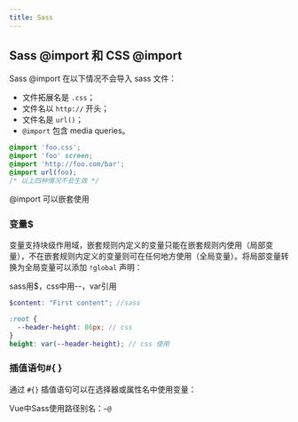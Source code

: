 ```yaml
---
title: Sass
---
```


## Sass @import 和 CSS @import

Sass @import 在以下情况不会导入 sass 文件：

- 文件拓展名是 `.css`；
- 文件名以 `http://` 开头；
- 文件名是 `url()`；
- `@import` 包含 media queries。

```scss
@import 'foo.css';
@import 'foo' screen;
@import 'http://foo.com/bar';
@import url(foo);
/* 以上四种情况不会生效 */
```

@import 可以嵌套使用

### 变量\$

变量支持块级作用域，嵌套规则内定义的变量只能在嵌套规则内使用（局部变量），不在嵌套规则内定义的变量则可在任何地方使用（全局变量）。将局部变量转换为全局变量可以添加 `!global` 声明：

sass用$，css中用--，var引用

```scss
$content: "First content"; //sass

:root {
  --header-height: 86px; // css
}
height: var(--header-height); // css 使用
```



### 插值语句#{ }

通过 `#{}` 插值语句可以在选择器或属性名中使用变量：



Vue中Sass使用路径别名：`~@`

